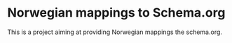 Norwegian mappings to Schema.org
===

This is a project aiming at providing Norwegian mappings the schema.org.